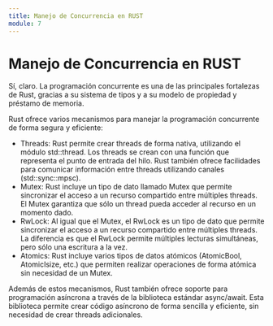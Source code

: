 ```yaml
---
title: Manejo de Concurrencia en RUST
module: 7
--- 
```

# Manejo de Concurrencia en RUST

Sí, claro. La programación concurrente es una de las principales fortalezas de Rust, gracias a su sistema de tipos y a su modelo de propiedad y préstamo de memoria.

Rust ofrece varios mecanismos para manejar la programación concurrente de forma segura y eficiente:

- Threads: Rust permite crear threads de forma nativa, utilizando el módulo std::thread. Los threads se crean con una función que representa el punto de entrada del hilo. Rust también ofrece facilidades para comunicar información entre threads utilizando canales (std::sync::mpsc).
- Mutex: Rust incluye un tipo de dato llamado Mutex que permite sincronizar el acceso a un recurso compartido entre múltiples threads. El Mutex garantiza que sólo un thread pueda acceder al recurso en un momento dado.
- RwLock: Al igual que el Mutex, el RwLock es un tipo de dato que permite sincronizar el acceso a un recurso compartido entre múltiples threads. La diferencia es que el RwLock permite múltiples lecturas simultáneas, pero sólo una escritura a la vez.
- Atomics: Rust incluye varios tipos de datos atómicos (AtomicBool, AtomicIsize, etc.) que permiten realizar operaciones de forma atómica sin necesidad de un Mutex.

Además de estos mecanismos, Rust también ofrece soporte para programación asíncrona a través de la biblioteca estándar async/await. Esta biblioteca permite crear código asíncrono de forma sencilla y eficiente, sin necesidad de crear threads adicionales.

